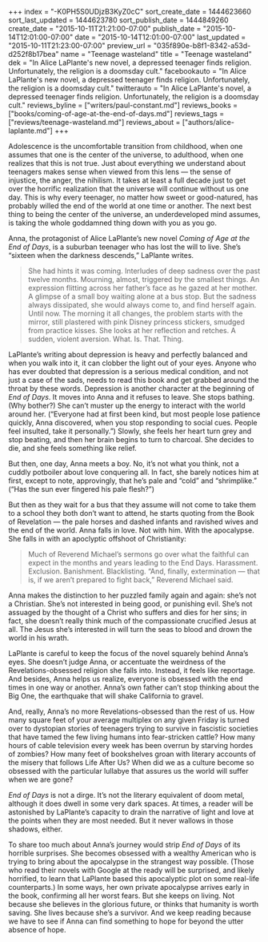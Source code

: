 +++
index = "-K0PH5S0UDjzB3KyZ0cC"
sort_create_date = 1444623660
sort_last_updated = 1444623780
sort_publish_date = 1444849260
create_date = "2015-10-11T21:21:00-07:00"
publish_date = "2015-10-14T12:01:00-07:00"
date = "2015-10-14T12:01:00-07:00"
last_updated = "2015-10-11T21:23:00-07:00"
preview_url = "035f890e-b8f1-8342-a53d-d252f8b17bea"
name = "Teenage wasteland"
title = "Teenage wasteland"
dek = "In Alice LaPlante's new novel, a depressed teenager finds religion. Unfortunately, the religion is a doomsday cult."
facebookauto = "In Alice LaPlante's new novel, a depressed teenager finds religion. Unfortunately, the religion is a doomsday cult."
twitterauto = "In Alice LaPlante's novel, a depressed teenager finds religion. Unfortunately, the religion is a doomsday cult."
reviews_byline = ["writers/paul-constant.md"]
reviews_books = ["books/coming-of-age-at-the-end-of-days.md"]
reviews_tags = ["reviews/teenage-wasteland.md"]
reviews_about = ["authors/alice-laplante.md"]
+++

Adolescence is the uncomfortable transition from childhood, when one assumes that one is the center of the universe, to adulthood, when one realizes that this is not true. Just about everything we understand about teenagers makes sense when viewed from this lens — the sense of injustice, the anger, the nihilism. It takes at least a full decade just to get over the horrific realization that the universe will continue without us one day. This is why every teenager, no matter how sweet or good-natured, has probably willed the end of the world at one time or another. The next best thing to being the center of the universe, an underdeveloped mind assumes, is taking the whole goddamned thing down with you as you go.

Anna, the protagonist of Alice LaPlante’s new novel *Coming of Age at the End of Days*, is a suburban teenager who has lost the will to live. She’s “sixteen when the darkness descends,” LaPlante writes.

<blockquote>She had hints it was coming. Interludes of deep sadness over the past twelve months. Mourning, almost, triggered by the smallest things. An expression flitting across her father’s face as he gazed at her mother. A glimpse of a small boy waiting alone at a bus stop. But the sadness always dissipated, she would always come to, and find herself again. Until now.
The morning it all changes, the problem starts with the mirror, still plastered with pink Disney princess stickers, smudged from practice kisses. She looks at her reflection and retches. A sudden, violent aversion. What. Is. That. Thing.</blockquote>

LaPlante’s writing about depression is heavy and perfectly balanced and when you walk into it, it can clobber the light out of your eyes. Anyone who has ever doubted that depression is a serious medical condition, and not just a case of the sads, needs to read this book and get grabbed around the throat by these words. Depression is another character at the beginning of *End of Days*. It moves into Anna and it refuses to leave. She stops bathing. (Why bother?) She can’t muster up the energy to interact with the world around her. (“Everyone had at first been kind, but most people lose patience quickly, Anna discovered, when you stop responding to social cues. People feel insulted, take it personally.”) Slowly, she feels her heart turn grey and stop beating, and then her brain begins to turn to charcoal. She decides to die, and she feels something like relief.

But then, one day, Anna meets a boy. No, it’s not what you think, not a cuddly potboiler about love conquering all. In fact, she barely notices him at first, except to note, approvingly, that he’s pale and “cold” and “shrimplike.” (“Has the sun ever fingered his pale flesh?”)

But then as they wait for a bus that they assume will not come to take them to a school they both don’t want to attend, he starts quoting from the Book of Revelation — the pale horses and dashed infants and ravished wives and the end of the world. Anna falls in love. Not with him. With the apocalypse. She falls in with an apoclyptic offshoot of Christianity:

<blockquote>Much of Reverend Michael’s sermons go over what the faithful can expect in the months and years leading to the End Days. Harassment. Exclusion. Banishment. Blacklisting. “And, finally, extermination — that is, if we aren’t prepared to fight back,” Reverend Michael said.</blockquote>

Anna makes the distinction to her puzzled family again and again: she’s not a Christian. She’s not interested in being good, or punishing evil. She’s not assuaged by the thought of a Christ who suffers and dies for her sins; in fact, she doesn’t really think much of the compassionate crucified Jesus at all. The Jesus she’s interested in will turn the seas to blood and drown the world in his wrath.

LaPlante is careful to keep the focus of the novel squarely behind Anna’s eyes. She doesn’t judge Anna, or accentuate the weirdness of the Revelations-obsessed religion she falls into. Instead, it feels like reportage. And besides, Anna helps us realize, everyone is obsessed with the end times in one way or another. Anna’s own father can’t stop thinking about the Big One, the earthquake that will shake California to gravel. 

And, really, Anna’s no more Revelations-obsessed than the rest of us. How many square feet of your average multiplex on any given Friday is turned over to dystopian stories of teenagers trying to survive in fascistic societies that have tamed the few living humans into fear-stricken cattle? How many hours of cable television every week has been overrun by starving hordes of zombies? How many feet of bookshelves groan with literary accounts of the misery that follows  Life After Us? When did we as a culture become so obsessed with the particular lullabye that assures us the world will suffer when we are gone?

*End of Days* is not a dirge. It’s not the literary equivalent of doom metal, although it does dwell in some very dark spaces. At times, a reader will be astonished by LaPlante’s capacity to drain the narrative of light and love at the points when they are most needed. But it never wallows in those shadows, either.

To share too much about Anna’s journey would strip *End of Days* of its horrible surprises. She becomes obsessed with a wealthy American who is trying to bring about the apocalypse in the strangest way possible. (Those who read their novels with Google at the ready will be surprised, and likely horrified, to learn that LaPlante based this apocalyptic plot on some real-life counterparts.) In some ways, her own private apocalypse arrives early in the book, confirming all her worst fears. But she keeps on living. Not because she believes in the glorious future, or thinks that humanity is worth saving. She lives because she’s a survivor. And we keep reading because we have to see if Anna can find something to hope for beyond the utter absence of hope. 
